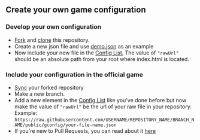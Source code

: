 ## Create your own game configuration


### Develop your own configuration
* [Fork](https://github.com/MyzBai/TinkerersSubject/fork) and [clone](https://docs.github.com/en/repositories/creating-and-managing-repositories/cloning-a-repository) this repository.
* Create a new json file and use [demo.json](demo.json) as an example
* Now include your new file in the [Config List](configList.json), The value of `"rawUrl"` should be an absolute path from your root where index.html is located.


### Include your configuration in the official game
* [Sync](https://docs.github.com/en/pull-requests/collaborating-with-pull-requests/working-with-forks/syncing-a-fork) your forked repository
* Make a new branch.
* Add a new element in the [Config List](configList.json) like you've done before but now make the value of `"rawUrl"` be the url of your raw file in your repository.
Example: `https://raw.githubusercontent.com/USERNAME/REPOSITORY_NAME/BRANCH_NAME/public/gconfig/your-file-name.json`
* If you're new to Pull Requests, you can read about it [here](https://docs.github.com/en/pull-requests/collaborating-with-pull-requests/proposing-changes-to-your-work-with-pull-requests/about-pull-requests)
